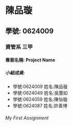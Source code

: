 # 陳品璇

## 學號: 0624009

### 資管系 三甲

#### 專案名稱: Project Name

##### 小組成員:
* 學號:0624009 姓名:陳品璇
* 學號:0624049 姓名:吳蕙如
* 學號:0624059 姓名:陳怡璇
* 學號:0624087 姓名:許善博

###### My First Assignment
